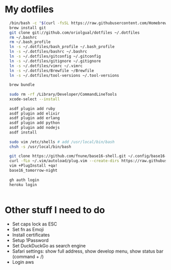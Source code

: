 # My dotfiles

```bash
  /bin/bash -c "$(curl -fsSL https://raw.githubusercontent.com/Homebrew/install/HEAD/install.sh)" # Installs homebrew
  brew install git
  git clone git://github.com/oriolgual/dotfiles ~/.dotfiles
  rm ~/.bashrc
  rm ~/.bash_profile
  ln -s ~/.dotfiles/bash_profile ~/.bash_profile
  ln -s ~/.dotfiles/bashrc ~/.bashrc
  ln -s ~/.dotfiles/gitconfig ~/.gitconfig
  ln -s ~/.dotfiles/gitignore ~/.gitignore
  ln -s ~/.dotfiles/vimrc ~/.vimrc
  ln -s ~/.dotfiles/Brewfile ~/Brewfile
  ln -s ~/.dotfiles/tool-versions ~/.tool-versions
 
  brew bundle
  
  sudo rm -rf /Library/Developer/CommandLineTools
  xcode-select --install
  
  asdf plugin add ruby
  asdf plugin add elixir
  asdf plugin add erlang
  asdf plugin add python
  asdf plugin add nodejs
  asdf install
  
  sudo vim /etc/shells # add /usr/local/bin/bash
  chsh -s /usr/local/bin/bash
  
  git clone https://github.com/fnune/base16-shell.git ~/.config/base16-shell
  curl -fLo ~/.vim/autoload/plug.vim --create-dirs https://raw.githubusercontent.com/junegunn/vim-plug/master/plug.vim
  vim +PlugInstall +qa!
  base16_tomorrow-night
  
  gh auth login
  heroku login
  
```

# Other stuff I need to do

* Set caps lock as ESC
* Set fn as Emoji
* Install certificates
* Setup 1Password
* Set DuckDuckGo as search engine
* Safari settings: show full address, show develop menu, show status bar (command + /)
* Login aws
